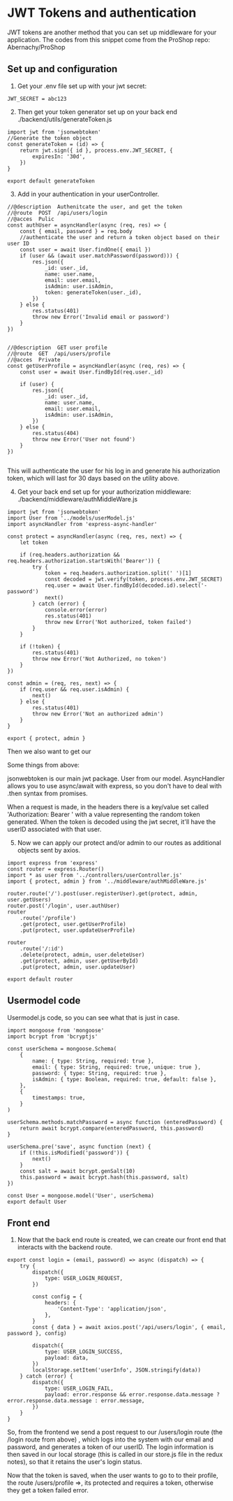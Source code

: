 # JWT Tokens and authentication

JWT tokens are another method that you can set up middleware for your application. The codes from this snippet come from the ProShop repo: Abernachy/ProShop

## Set up and configuration

1.  Get your .env file set up with your jwt secret:

```
JWT_SECRET = abc123
```

2.  Then get your token generator set up on your back end
    ./backend/utils/generateToken.js

```
import jwt from 'jsonwebtoken'
//Generate the token object
const generateToken = (id) => {
	return jwt.sign({ id }, process.env.JWT_SECRET, {
		expiresIn: '30d',
	})
}

export default generateToken

```

3.  Add in your authentication in your userController.

```
//@description  Authenitcate the user, and get the token
//@route  POST  /api/users/login
//@acces  Pulic
const authUser = asyncHandler(async (req, res) => {
	const { email, password } = req.body
	//authenticate the user and return a token object based on their user ID
	const user = await User.findOne({ email })
	if (user && (await user.matchPassword(password))) {
		res.json({
			_id: user._id,
			name: user.name,
			email: user.email,
			isAdmin: user.isAdmin,
			token: generateToken(user._id),
		})
	} else {
		res.status(401)
		throw new Error('Invalid email or password')
	}
})


//@description  GET user profile
//@route  GET  /api/users/profile
//@acces  Private
const getUserProfile = asyncHandler(async (req, res) => {
	const user = await User.findById(req.user._id)

	if (user) {
		res.json({
			_id: user._id,
			name: user.name,
			email: user.email,
			isAdmin: user.isAdmin,
		})
	} else {
		res.status(404)
		throw new Error('User not found')
	}
})


```

This will authenticate the user for his log in and generate his authorization token, which will last for 30 days based on the utility above.

4.  Get your back end set up for your authorization middleware:
    ./backend/middleware/authMiddleWare.js

```
import jwt from 'jsonwebtoken'
import User from '../models/userModel.js'
import asyncHandler from 'express-async-handler'

const protect = asyncHandler(async (req, res, next) => {
	let token

	if (req.headers.authorization && req.headers.authorization.startsWith('Bearer')) {
		try {
			token = req.headers.authorization.split(' ')[1]
			const decoded = jwt.verify(token, process.env.JWT_SECRET)
			req.user = await User.findById(decoded.id).select('-password')
			next()
		} catch (error) {
			console.error(error)
			res.status(401)
			throw new Error('Not authorized, token failed')
		}
	}

	if (!token) {
		res.status(401)
		throw new Error('Not Authorized, no token')
	}
})

const admin = (req, res, next) => {
	if (req.user && req.user.isAdmin) {
		next()
	} else {
		res.status(401)
		throw new Error('Not an authorized admin')
	}
}

export { protect, admin }

```

Then we also want to get our

Some things from above:

jsonwebtoken is our main jwt package. User from our model. AsyncHandler allows you to use async/await with express, so you don't have to deal with .then syntax from promises.

When a request is made, in the headers there is a key/value set called 'Authorization: Bearer <token>' with a value representing the random token generated. When the token is decoded using the jwt secret, it'll have the userID associated with that user.

5.  Now we can apply our protect and/or admin to our routes as additional objects sent by axios.

```
import express from 'express'
const router = express.Router()
import * as user from '../controllers/userController.js'
import { protect, admin } from '../middleware/authMiddleWare.js'

router.route('/').post(user.registerUser).get(protect, admin, user.getUsers)
router.post('/login', user.authUser)
router
	.route('/profile')
	.get(protect, user.getUserProfile)
	.put(protect, user.updateUserProfile)

router
	.route('/:id')
	.delete(protect, admin, user.deleteUser)
	.get(protect, admin, user.getUserById)
	.put(protect, admin, user.updateUser)

export default router

```

## Usermodel code

Usermodel.js code, so you can see what that is just in case.

```
import mongoose from 'mongoose'
import bcrypt from 'bcryptjs'

const userSchema = mongoose.Schema(
	{
		name: { type: String, required: true },
		email: { type: String, required: true, unique: true },
		password: { type: String, required: true },
		isAdmin: { type: Boolean, required: true, default: false },
	},
	{
		timestamps: true,
	}
)

userSchema.methods.matchPassword = async function (enteredPassword) {
	return await bcrypt.compare(enteredPassword, this.password)
}

userSchema.pre('save', async function (next) {
	if (!this.isModified('password')) {
		next()
	}
	const salt = await bcrypt.genSalt(10)
	this.password = await bcrypt.hash(this.password, salt)
})

const User = mongoose.model('User', userSchema)
export default User
```

## Front end

1. Now that the back end route is created, we can create our front end that interacts with the backend route.

```
export const login = (email, password) => async (dispatch) => {
	try {
		dispatch({
			type: USER_LOGIN_REQUEST,
		})

		const config = {
			headers: {
				'Content-Type': 'application/json',
			},
		}
		const { data } = await axios.post('/api/users/login', { email, password }, config)

		dispatch({
			type: USER_LOGIN_SUCCESS,
			payload: data,
		})
		localStorage.setItem('userInfo', JSON.stringify(data))
	} catch (error) {
		dispatch({
			type: USER_LOGIN_FAIL,
			payload: error.response && error.response.data.message ? error.response.data.message : error.message,
		})
	}
}

```

So, from the frontend we send a post request to our /users/login route (the /login route from above) , which logs into the system with our email and password, and generates a token of our userID. The login information is then saved in our local storage (this is called in our store.js file in the redux notes), so that it retains the user's login status.

Now that the token is saved, when the user wants to go to to their profile, the route /users/profile =>, its protected and requires a token, otherwise they get a token failed error.
